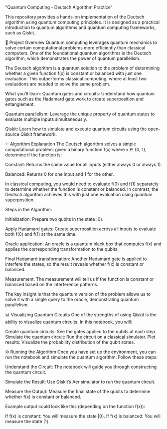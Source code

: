 "Quantum Computing - Deutsch Algorithm Practice"

This repository provides a hands-on implementation of the Deutsch algorithm using quantum computing principles. It is designed as a practical introduction to quantum algorithms and quantum computing frameworks, such as Qiskit.

📘 Project Overview
Quantum computing leverages quantum mechanics to solve certain computational problems more efficiently than classical computers. One of the foundational quantum algorithms is the Deutsch algorithm, which demonstrates the power of quantum parallelism.

The Deutsch algorithm is a quantum solution to the problem of determining whether a given function f(x) is constant or balanced with just one evaluation. This outperforms classical computing, where at least two evaluations are needed to solve the same problem.

What you'll learn:
Quantum gates and circuits: Understand how quantum gates such as the Hadamard gate work to create superposition and entanglement.

Quantum parallelism: Leverage the unique property of quantum states to evaluate multiple inputs simultaneously.

Qiskit: Learn how to simulate and execute quantum circuits using the open-source Qiskit framework.

✨ Algorithm Explanation
The Deutsch algorithm solves a simple computational problem: given a binary function f(x) where x ∈ {0, 1}, determine if the function is:

Constant: Returns the same value for all inputs (either always 0 or always 1).

Balanced: Returns 0 for one input and 1 for the other.

In classical computing, you would need to evaluate f(0) and f(1) separately to determine whether the function is constant or balanced. In contrast, the Deutsch algorithm achieves this with just one evaluation using quantum superposition.

Steps in the Algorithm:

Initialization: Prepare two qubits in the state |0⟩.

Apply Hadamard gates: Create superposition across all inputs to evaluate both f(0) and f(1) at the same time.

Oracle application: An oracle is a quantum black box that computes f(x) and applies the corresponding transformation to the qubits.

Final Hadamard transformation: Another Hadamard gate is applied to interfere the states, so the result reveals whether f(x) is constant or balanced.

Measurement: The measurement will tell us if the function is constant or balanced based on the interference patterns.

The key insight is that the quantum version of the problem allows us to solve it with a single query to the oracle, demonstrating quantum parallelism.

📊 Visualizing Quantum Circuits
One of the strengths of using Qiskit is the ability to visualize quantum circuits. In this notebook, you will:

Create quantum circuits: See the gates applied to the qubits at each step.
Simulate the quantum circuit: Run the circuit on a classical simulator.
Plot results: Visualize the probability distribution of the qubit states.

⚙️ Running the Algorithm
Once you have set up the environment, you can run the notebook and simulate the quantum algorithm. Follow these steps:

Understand the Circuit: The notebook will guide you through constructing the quantum circuit.

Simulate the Result: Use Qiskit’s Aer simulator to run the quantum circuit.

Measure the Output: Measure the final state of the qubits to determine whether f(x) is constant or balanced.

Example output could look like this (depending on the function f(x)):

If f(x) is constant: You will measure the state |0⟩.
If f(x) is balanced: You will measure the state |1⟩.

